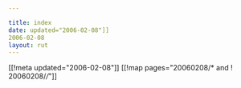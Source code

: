 ```yaml
---

title: index
date: updated="2006-02-08"]]
2006-02-08
layout: rut
---
```


[[!meta updated="2006-02-08"]]
[[!map pages="20060208/* and ! 20060208/*/*"]]
